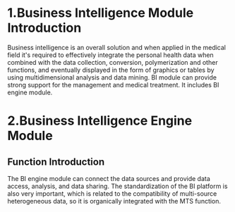 # 1.Business Intelligence Module Introduction
    
  Business intelligence is an overall solution and when applied in the medical field it's required to effectively integrate the personal health data when combined with the data collection, conversion, polymerization and other functions, and eventually displayed in the form of graphics or tables by using multidimensional analysis and data mining. BI module can provide strong support for the management and medical treatment. It includes BI engine module.

# 2.Business Intelligence Engine Module

## Function Introduction
  
  The BI engine module can connect the data sources and provide data access, analysis, and data sharing. The standardization of the BI platform is also very important, which is related to the compatibility of multi-source heterogeneous data, so it is organically integrated with the MTS function.
